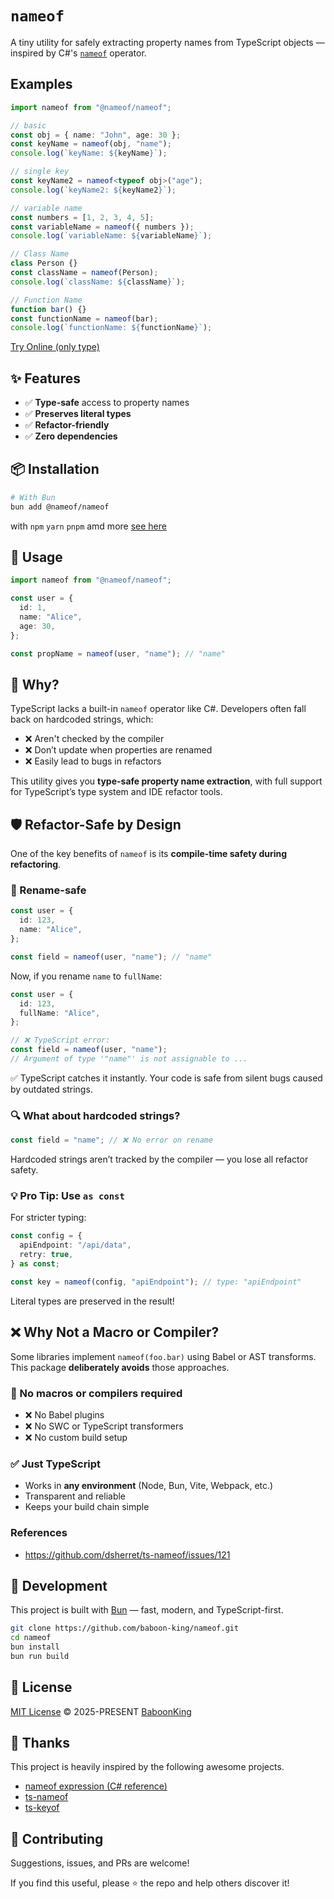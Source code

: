 # `nameof`

A tiny utility for safely extracting property names from TypeScript objects — inspired by C#'s [`nameof`](https://learn.microsoft.com/en-us/dotnet/csharp/language-reference/operators/nameof) operator.

## Examples

```ts
import nameof from "@nameof/nameof";

// basic
const obj = { name: "John", age: 30 };
const keyName = nameof(obj, "name");
console.log(`keyName: ${keyName}`);

// single key
const keyName2 = nameof<typeof obj>("age");
console.log(`keyName2: ${keyName2}`);

// variable name
const numbers = [1, 2, 3, 4, 5];
const variableName = nameof({ numbers });
console.log(`variableName: ${variableName}`);

// Class Name
class Person {}
const className = nameof(Person);
console.log(`className: ${className}`);

// Function Name
function bar() {}
const functionName = nameof(bar);
console.log(`functionName: ${functionName}`);
```

[Try Online (only type)](https://www.typescriptlang.org/play/?#code/JYWwDg9gTgLgBAOwIYgKYQGZw1CI4BEAAsmpgPSnoYEDcAUPeeXAEZIDOwAxvdxAg7wIrAFZwAvHADeiFKgBchAFIQAFggIAaOEgDmiuAGYADHAC+DfoPgBrVAE8AcvMlyyGABQjROglQIASgYmFi4EPQAbVDh7Bz4BIVjHFzQAJjcqTAAeGAcwajgfAD5PAn1UIJDmOAA3JChgJFZo91QEm0QAVxBWVCgONwBtAEYdNJ0jHQAWHQBWAF0rRPh6xubo1JipLK9ZBB6+gYtgxhqAYUjOQa2+K45BgAV+jgEZcw6k7nuOLcz5TCeZ4DATBOA1YGvBBnFgAMS6CG4MGAb1uGARSJRCDYDU8gXen3g6MRyIEfx2AK87CgYJq1PoQA)

## ✨ Features

- ✅ **Type-safe** access to property names
- ✅ **Preserves literal types**
- ✅ **Refactor-friendly**
- ✅ **Zero dependencies**

## 📦 Installation

```bash
# With Bun
bun add @nameof/nameof
```

with `npm` `yarn` `pnpm` amd more [see here](/Installation.md)

## 🚀 Usage

```ts
import nameof from "@nameof/nameof";

const user = {
  id: 1,
  name: "Alice",
  age: 30,
};

const propName = nameof(user, "name"); // "name"
```

## 🧠 Why?

TypeScript lacks a built-in `nameof` operator like C#. Developers often fall back on hardcoded strings, which:

- ❌ Aren't checked by the compiler
- ❌ Don’t update when properties are renamed
- ❌ Easily lead to bugs in refactors

This utility gives you **type-safe property name extraction**, with full support for TypeScript’s type system and IDE refactor tools.

## 🛡️ Refactor-Safe by Design

One of the key benefits of `nameof` is its **compile-time safety during refactoring**.

### 🔁 Rename-safe

```ts
const user = {
  id: 123,
  name: "Alice",
};

const field = nameof(user, "name"); // "name"
```

Now, if you rename `name` to `fullName`:

```ts
const user = {
  id: 123,
  fullName: "Alice",
};

// ❌ TypeScript error:
const field = nameof(user, "name");
// Argument of type '"name"' is not assignable to ...
```

✅ TypeScript catches it instantly. Your code is safe from silent bugs caused by outdated strings.

### 🔍 What about hardcoded strings?

```ts
const field = "name"; // ❌ No error on rename
```

Hardcoded strings aren’t tracked by the compiler — you lose all refactor safety.

### 💡 Pro Tip: Use `as const`

For stricter typing:

```ts
const config = {
  apiEndpoint: "/api/data",
  retry: true,
} as const;

const key = nameof(config, "apiEndpoint"); // type: "apiEndpoint"
```

Literal types are preserved in the result!

## ❌ Why Not a Macro or Compiler?

Some libraries implement `nameof(foo.bar)` using Babel or AST transforms. This package **deliberately avoids** those approaches.

### 🚫 No macros or compilers required

- ❌ No Babel plugins
- ❌ No SWC or TypeScript transformers
- ❌ No custom build setup

### ✅ Just TypeScript

- Works in **any environment** (Node, Bun, Vite, Webpack, etc.)
- Transparent and reliable
- Keeps your build chain simple

### References

- https://github.com/dsherret/ts-nameof/issues/121

## 🔧 Development

This project is built with [Bun](https://bun.sh/) — fast, modern, and TypeScript-first.

```bash
git clone https://github.com/baboon-king/nameof.git
cd nameof
bun install
bun run build
```

## 📄 License

[MIT License](https://github.com/nameof/nameof/blob/main/LICENSE) © 2025-PRESENT [BaboonKing](https://github.com/baboon-king)

## 🌸 Thanks

This project is heavily inspired by the following awesome projects.

- [nameof expression (C# reference)](https://learn.microsoft.com/en-us/dotnet/csharp/language-reference/operators/nameof)
- [ts-nameof](https://github.com/dsherret/ts-nameof)
- [ts-keyof](https://github.com/sotnikov-link/ts-keyof)

## 🙌 Contributing

Suggestions, issues, and PRs are welcome!

If you find this useful, please ⭐️ the repo and help others discover it!
